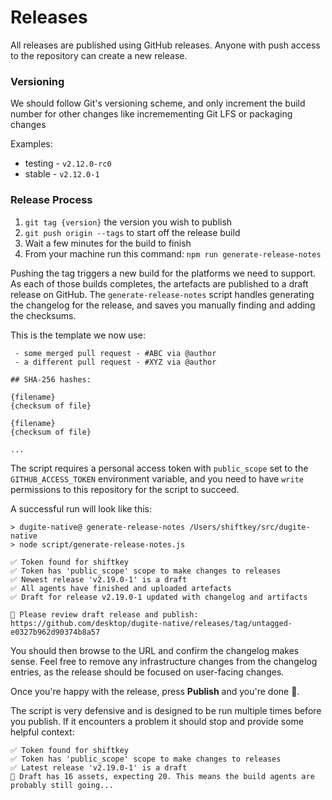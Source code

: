 # Releases

All releases are published using GitHub releases. Anyone with push access to the
repository can create a new release.

### Versioning

We should follow Git's versioning scheme, and only increment the build number for
other changes like incremementing Git LFS or packaging changes

Examples:

- testing - `v2.12.0-rc0`
- stable - `v2.12.0-1`

### Release Process

1. `git tag {version}` the version you wish to publish 
1. `git push origin --tags` to start off the release build
1. Wait a few minutes for the build to finish
1. From your machine run this command: `npm run generate-release-notes`

Pushing the tag triggers a new build for the platforms we need to support. As
each of those builds completes, the artefacts are published to a draft release
on GitHub. The `generate-release-notes` script handles generating the changelog
for the release, and saves you manually finding and adding the checksums.

This is the template we now use:

```
 - some merged pull request - #ABC via @author
 - a different pull request - #XYZ via @author

## SHA-256 hashes:

{filename}
{checksum of file}

{filename}
{checksum of file}

...
```

The script requires a personal access token with `public_scope` set to the
`GITHUB_ACCESS_TOKEN` environment variable, and you need to have `write`
permissions to this repository for the script to succeed.

A successful run will look like this:

```
> dugite-native@ generate-release-notes /Users/shiftkey/src/dugite-native
> node script/generate-release-notes.js

✅ Token found for shiftkey
✅ Token has 'public_scope' scope to make changes to releases
✅ Newest release 'v2.19.0-1' is a draft
✅ All agents have finished and uploaded artefacts
✅ Draft for release v2.19.0-1 updated with changelog and artifacts

🚨 Please review draft release and publish: https://github.com/desktop/dugite-native/releases/tag/untagged-e0327b962d90374b8a57
```

You should then browse to the URL and confirm the changelog makes sense. Feel
free to remove any infrastructure changes from the changelog entries, as the
release should be focused on user-facing changes.

Once you're happy with the release, press **Publish** and you're done :tada:.

The script is very defensive and is designed to be run multiple times before you
publish. If it encounters a problem it should stop and provide some helpful
context:

```
✅ Token found for shiftkey
✅ Token has 'public_scope' scope to make changes to releases
✅ Latest release 'v2.19.0-1' is a draft
🔴 Draft has 16 assets, expecting 20. This means the build agents are probably still going...
```
